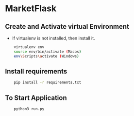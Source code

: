 # MarketFlask

## Create and Activate virtual Environment

- If virtualenv is not installed, then install it.

```bash
    virtualenv env
    source env/bin/activate (Macos)
    env\Scripts\activate (Windows)
```

## Install requirements

```bash
    pip install -r requirements.txt
```

## To Start Application

```bash
    python3 run.py
```
